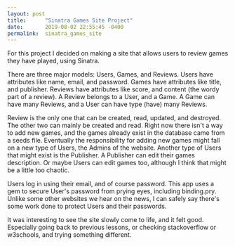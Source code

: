 ```yaml
---
layout: post
title:      "Sinatra Games Site Project"
date:       2019-08-02 22:55:45 -0400
permalink:  sinatra_games_site
---
```


For this project I decided on making a site that allows users to review games they have played, using Sinatra.

There are three major models: Users, Games, and Reviews. Users have attributes like name, email, and password. Games have attributes like title, and publisher. Reviews have attributes like score, and content (the wordy part of a review). A Review belongs to a User, and a Game. A Game can have many Reviews, and a User can have type (have) many Reviews.

Review is the only one that can be created, read, updated, and destroyed. The other two can mainly be created and read. Right now there isn't a way to add new games, and the games already exist in the database came from a seeds file. Eventually the responsibility for adding new games might fall on a new type of Users, the Admins of the website. Another type of Users that might exist is the Publisher. A Publisher can edit their games description. Or maybe Users can edit games too, although I think that might be a little too chaotic.

Users log in using their email, and of course password. This app uses a gem to secure User's password from prying eyes, including binding.pry. Unlike some other websites we hear on the news, I can safely say there's some work done to protect Users and their passwords.

It was interesting to see the site slowly come to life, and it felt good. Especially going back to previous lessons, or checking stackoverflow or w3schools, and trying something different.
